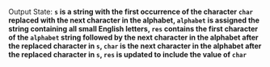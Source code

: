 Output State: **`s` is a string with the first occurrence of the character `char` replaced with the next character in the alphabet, `alphabet` is assigned the string containing all small English letters, `res` contains the first character of the `alphabet` string followed by the next character in the alphabet after the replaced character in `s`, `char` is the next character in the alphabet after the replaced character in `s`, `res` is updated to include the value of `char`**